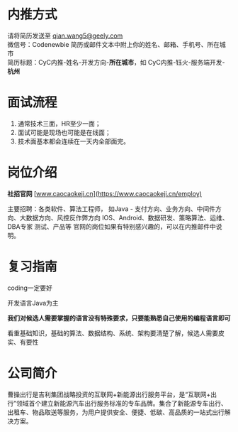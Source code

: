 # 内推方式    

请将简历发送至 qian.wang5@geely.com   
微信号：Codenewbie
简历或邮件文本中附上你的姓名、邮箱、手机号、所在城市    
简历标题：CyC内推-姓名-开发方向-**所在城市**，如 CyC内推-钰火-服务端开发-**杭州**    
    
# 面试流程    
    
1. 通常技术三面，HR至少一面；    
2. 面试可能是现场也可能是在线面；    
3. 技术面基本都会连续在一天内全部面完。 

# 岗位介绍  
**社招官网**   [www.caocaokeji.cn](https://www.caocaokeji.cn/employ)

主要招聘：各类软件、算法工程师，
如Java - 支付方向、业务方向、中间件方向、大数据方向、风控反作弊方向
IOS、Android、数据研发、策略算法、运维、DBA专家
测试、产品等
官网的岗位如果有特别感兴趣的，可以在内推邮件中说明。

# 复习指南
coding一定要好

开发语言Java为主

**我们对候选人需要掌握的语言没有特殊要求，只要能熟悉自己使用的编程语言即可**

看重基础知识，基础的算法、数据结构、系统、架构要清楚了解，候选人需要皮实、有要性

# 公司简介
曹操出行是吉利集团战略投资的互联网+新能源出行服务平台，是“互联网+出行”领域首个建立新能源汽车出行服务标准的专车品牌。集合了新能源专车出行、出租车、物品取送等服务，为用户提供安全、便捷、低碳、高品质的一站式出行解决方案。
